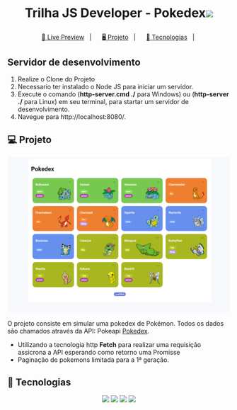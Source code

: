 <h1 align="center">
  <p>Trilha JS Developer - <a hrf="https://pokeapi.co/docs/v2">Pokedex</a><img src="http://i.imgur.com/wFJgJO8.png" height="36"></p>
</h1>

<p align="center">
  <a href="#">🔗 Live Preview</a>&nbsp;&nbsp;&nbsp;|&nbsp;&nbsp;&nbsp;
  <a href="#-projeto">🖥️ Projeto</a>&nbsp;&nbsp;&nbsp;|&nbsp;&nbsp;&nbsp;
  <a href="#-tecnologias">🚀 Tecnologias</a>&nbsp;&nbsp;&nbsp;|&nbsp;&nbsp;&nbsp;
</p>

## Servidor de desenvolvimento
<ol>
  <li>Realize o Clone do Projeto</li>
  <li>Necessario ter instalado o Node JS para iniciar um servidor.</li>
  <li>Execute o comando (<b>http-server.cmd ./</b> para Windows) ou (<b>http-server ./</b> para Linux) em seu terminal, para startar um servidor de desenvolvimento.</li>
  <li>Navegue para http://localhost:8080/.</li>
</ol>

## 💻 Projeto

<p align="center">
    <a href="https://github.com/NatanaeLuiz/js-developer-pokedex/blob/main/assets/img/pokedex.png?raw=true"><img src="https://github.com/NatanaeLuiz/js-developer-pokedex/blob/main/assets/img/pokedex.png?raw=true" alt="Projeto"></a>
</p>

O projeto consiste em simular uma pokedex de Pokémon. Todos os dados são chamados através da API: Pokeapi [Pokedex](https://pokeapi.co/docs/v2).

- Utilizando a tecnologia http **Fetch** para realizar uma requisição assicrona a API esperando como retorno uma Promisse
- Paginação de pokemons limitada para a 1ª geração.

## 🚀 Tecnologias
<p align="center">
  <img src="https://img.shields.io/badge/Html-%23ED5C28.svg?style=for-the-badge&logo=html5&logoColor=white">
  <img src="https://img.shields.io/badge/Css-%231572B6.svg?style=for-the-badge&logo=css3&logoColor=white">
  <img src="https://img.shields.io/badge/Javascript-%23F0DB4F.svg?style=for-the-badge&logo=javascript&logoColor=1F1F1F">
  <img src="https://img.shields.io/badge/NodeJS-%238BBF3D.svg?style=for-the-badge&logo=nodejs&logoColor=black">
</p>
